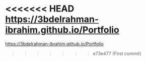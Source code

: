 <<<<<<< HEAD
https://3bdelrahman-ibrahim.github.io/Portfolio
=======
https://3bdelrahman-ibrahim.github.io/Portfolio
>>>>>>> e73e477 (First commit)
